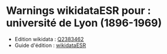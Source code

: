 Warnings wikidataESR pour : université de Lyon (1896-1969)
================

- Edition wikidata : [Q2383462](https://www.wikidata.org/wiki/Q2383462)
- Guide d'édition : [wikidataESR](https://github.com/cpesr/wikidataESR/)

